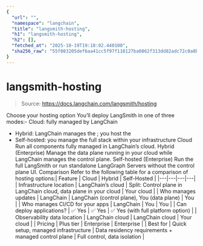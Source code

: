 ```yaml
---
{
  "url": "",
  "namespace": "langchain",
  "title": "langsmith-hosting",
  "h1": "langsmith-hosting",
  "h2": [],
  "fetched_at": "2025-10-19T19:18:02.440100",
  "sha256_raw": "55f083205def6aa41cc5f97f118127ba0862f313dd82adc72c0a0b01750c7f7a"
}
---
```


# langsmith-hosting

> Source: https://docs.langchain.com/langsmith/hosting

Choose your hosting option
You’ll deploy LangSmith in one of three modes:- Cloud: fully managed by LangChain
- Hybrid: LangChain manages the ; you host the
- Self-hosted: you manage the full stack within your infrastructure
Cloud
Run all components fully managed in LangChain’s cloud.
Hybrid
(Enterprise) Manage the data plane running in your cloud while LangChain manages the control plane.
Self-hosted
(Enterprise) Run the full LangSmith or run standalone LangGraph Servers without the control plane UI.
Comparison
Refer to the following table for a comparison of hosting options:| Feature | Cloud | Hybrid | Self-Hosted |
|---|---|---|---|
| Infrastructure location | LangChain’s cloud | Split: Control plane in LangChain cloud, data plane in your cloud | Your cloud |
| Who manages updates | LangChain | LangChain (control plane), You (data plane) | You |
| Who manages CI/CD for your apps | LangChain | You | You |
| Can deploy applications? | ✅ Yes | ✅ Yes | ✅ Yes (with full platform option) |
| Observability data location | LangChain cloud | LangChain cloud | Your cloud |
| Pricing | Plus tier | Enterprise | Enterprise |
| Best for | Quick setup, managed infrastructure | Data residency requirements + managed control plane | Full control, data isolation |